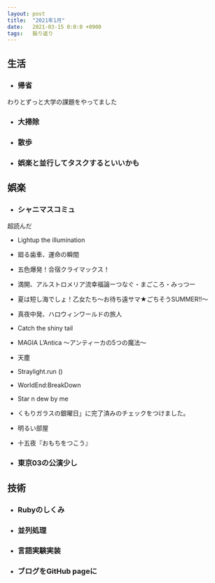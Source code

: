 ```yaml
---
layout: post
title:  "2021年1月"
date:   2021-03-15 0:0:0 +0900
tags:   振り返り
---
```



## 生活

- ### 帰省

わりとずっと大学の課題をやってました

- ### 大掃除



- ### 散歩


- ### 娯楽と並行してタスクするといいかも


## 娯楽

- ### シャニマスコミュ
超読んだ

- Lightup the illumination
- 廻る歯車、運命の瞬間
- 五色爆発！合宿クライマックス！
- 満開、アルストロメリア流幸福論ーつなぐ・まごころ・みっつー
- 夏は短し海でしょ！乙女たち～お待ち遠サマ★ごちそうSUMMER!!～
- 真夜中発、ハロウィンワールドの旅人
- Catch the shiny tail
- MAGIA L’Antica ～アンティーカの5つの魔法～
- 天塵
- Straylight.run ()
- WorldEnd:BreakDown
- Star n dew by me
- くもりガラスの銀曜日」に完了済みのチェックをつけました。
- 明るい部屋
- 十五夜『おもちをつこう』

- ### 東京03の公演少し


## 技術

- ### Rubyのしくみ


- ### 並列処理


- ### 言語実験実装


- ### ブログをGitHub pageに

<!--
## 日記より
> 技術本読んでばかりじゃ飽きるし開発しよ
>
> biotterにダウンロード機能付けてた。

> 実験の題目3も4も超楽しいのに、あまり時間かけてなくてもったいない気持ちがある。
>
> Rubyのしくみ5~6までまとめ終わった! かなり体力使ったけど満足感は高い
>
> 実験4重そう。
>
> 夜ロフトの片付けしてた。

> 「言語6割、アルゴリズム2割、その他1割、開発1割」くらいで今後技術本読もうかも、と考え直している
>
> なぜか夕方までやる気起きなかった。昼に起きたから?
>
> その後眠くなって机で寝てたから、多分睡眠不足が原因。
>
> なんだか今日は疲れていたのかも、そんなに課題やらないことに変更。
>
> YARVmaniacs や RubyVMアドベントカレンダー は、読んでも難しそうだしあくまで個人ブログの記事だしで、読むのはやめる。
>
> 1月の残りはRubyのしくみの再々読や大学の勉強に専念。
>
> 2月になってテスト終わったら言語系のをやる。
>
> - Rubyのウラガワ
> - 言語のしくみ
>
> ここらへんどうしよう
>
> - 計算理論
> - DB
> - haskell
> - rust
> - アルゴ
>
> - js
> - rails
> - redux
> - aws

> 「冬に入ってある時期に、その後の理想的な計画を立てて(この時点ではかなり幸せでモチベーションも高い)、
>
> その後ひと月後くらいに、その計画の一部を完了させて達成感を感じているとき、
>
> その後のモチベーションが続きにくい」
>
> というパターンがあると思う。
>
> そして今その状態な気がする。

> 忙しめの日々を送ったのちにいきなり休みが来て軽く放心状態、という感じだった

> 午前中はgithubの整理をしていた。
>
> 物理的にもデジタル的にもだいぶ整理された気がする。
>
> なんか今、言語実装実験がちょっと惜しい感じで終わっているの、卒検で病むルートと重なる気がする。
>
> なんか2日間進捗が無かったのが原因なのか、無力感が湧いてきていて危ない。
>
> 食生活が雑なのも原因かも。

-->
